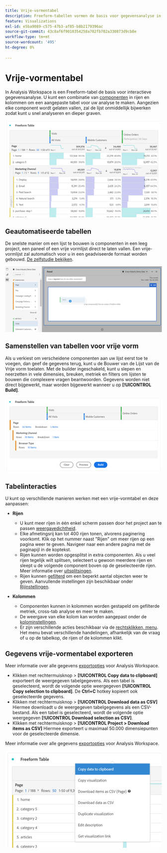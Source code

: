 ```yaml
---
title: Vrije-vormentabel
description: Freeform-tabellen vormen de basis voor gegevensanalyse in Workspace
feature: Visualizations
exl-id: e5ba9089-c575-47b3-af85-b8b2179396ac
source-git-commit: 43c8af6f9010354258a702fb702a330873d9cb8e
workflow-type: tm+mt
source-wordcount: '495'
ht-degree: 0%

---
```


# Vrije-vormentabel

In Analysis Workspace is een Freeform-tabel de basis voor interactieve gegevensanalyse. U kunt een combinatie van [componenten](https://experienceleague.adobe.com/docs/analytics/analyze/analysis-workspace/components/analysis-workspace-components.html) in rijen en kolommen om een aangepaste tabel voor uw analyse te maken. Aangezien elke component wordt gelaten vallen, zal de lijst onmiddellijk bijwerken zodat kunt u snel analyseren en dieper graven.

![](assets/opening-section.png)

## Geautomatiseerde tabellen

De snelste manier om een lijst te bouwen is componenten in een leeg project, een paneel of een vrije vormlijst direct te laten vallen. Een vrije-vormlijst zal automatisch voor u in een geadviseerde formaat worden gebouwd. [De zelfstudie bekijken](https://experienceleague.adobe.com/docs/analytics-learn/tutorials/analysis-workspace/building-freeform-tables/auto-build-freeform-tables-in-analysis-workspace.html).

![](assets/automated-table.png)

## Samenstellen van tabellen voor vrije vorm

Als u verkiest om verscheidene componenten aan uw lijst eerst toe te voegen, dan geef de gegevens terug, kunt u de Bouwer van de Lijst van de Vrije vorm toelaten. Met de builder ingeschakeld, kunt u slepen en neerzetten in vele dimensies, breuken, metriek en filters om lijsten te bouwen die complexere vragen beantwoorden. Gegevens worden niet direct bijgewerkt, maar worden bijgewerkt wanneer u op **[!UICONTROL Build]**.

![](assets/table-builder.png)

## Tabelinteracties

U kunt op verschillende manieren werken met een vrije-vormtabel en deze aanpassen:

* **Rijen**
   * U kunt meer rijen in één enkel scherm passen door het project aan te passen [weergavedichtheid](https://experienceleague.adobe.com/docs/analytics/analyze/analysis-workspace/build-workspace-project/view-density.html).
   * Elke afmetingsrij kan tot 400 rijen tonen, alvorens paginering voorkomt. Klik op het nummer naast &quot;Rijen&quot; om meer rijen op een pagina weer te geven. Navigeer naar een andere pagina met de paginapijl in de koptekst.
   * Rijen kunnen worden opgesplitst in extra componenten. Als u veel rijen tegelijk wilt splitsen, selecteert u gewoon meerdere rijen en sleept u de volgende component boven op de geselecteerde rijen. Meer informatie over [uitsplitsingen](https://experienceleague.adobe.com/docs/analytics/analyze/analysis-workspace/components/dimensions/t-breakdown-fa.html).
   * Rijen kunnen [gefilterd](https://experienceleague.adobe.com/docs/analytics/analyze/analysis-workspace/visualizations/freeform-table/filter-and-sort.html) om een beperkt aantal objecten weer te geven. Aanvullende instellingen zijn beschikbaar onder [Rijinstellingen](https://experienceleague.adobe.com/docs/analytics/analyze/analysis-workspace/visualizations/freeform-table/column-row-settings/table-settings.html).

* **Kolommen**
   * Componenten kunnen in kolommen worden gestapeld om gefilterde metriek, cross-tab analyse en meer te maken.
   * De weergave van elke kolom kan worden aangepast onder de [kolominstellingen](https://experienceleague.adobe.com/docs/analytics/analyze/analysis-workspace/build-workspace-project/column-row-settings/column-settings.html).
   * Er zijn verschillende acties beschikbaar via de [rechtsklikken, menu](https://experienceleague.adobe.com/docs/analytics-learn/tutorials/analysis-workspace/building-freeform-tables/using-the-right-click-menu.html). Het menu bevat verschillende handelingen, afhankelijk van de vraag of u op de tabelkop, de rijen of de kolommen klikt.

## Gegevens vrije-vormentabel exporteren

Meer informatie over alle gegevens [exportopties](https://experienceleague.adobe.com/docs/analytics/analyze/analysis-workspace/curate-share/download-send.html) voor Analysis Workspace.

* Klikken met rechtermuisknop > **[!UICONTROL Copy data to clipboard]** exporteert de weergegeven tabelgegevens. Als een tabel is geselecteerd, wordt de volgende optie weergegeven **[!UICONTROL Copy selection to clipboard]**. De **Ctrl+C** hotkey kopieert ook geselecteerde gegevens.
* Klikken met rechtermuisknop > **[!UICONTROL Download data as CSV]** Hiermee downloadt u de weergegeven tabelgegevens als een CSV-bestand. Als een tabel is geselecteerd, wordt de volgende optie weergegeven **[!UICONTROL Download selection as CSV]**.
* Klikken met rechtermuisknop > **[!UICONTROL Project > Download items as CSV]** Hiermee exporteert u maximaal 50.000 dimensiepunten voor de geselecteerde dimensie.

Meer informatie over alle gegevens [exportopties](https://experienceleague.adobe.com/docs/analytics/analyze/analysis-workspace/curate-share/download-send.html) voor Analysis Workspace.

![](assets/export-options.png)
